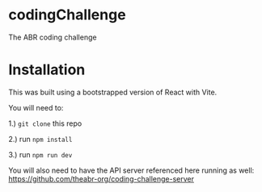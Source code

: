 # codingChallenge
The ABR coding challenge

# Installation

This was built using a bootstrapped version of React with Vite.

You will need to:

1.) `git clone` this repo

2.) run `npm install`

3.) run `npm run dev`

You will also need to have the API server referenced here running as well:
https://github.com/theabr-org/coding-challenge-server


